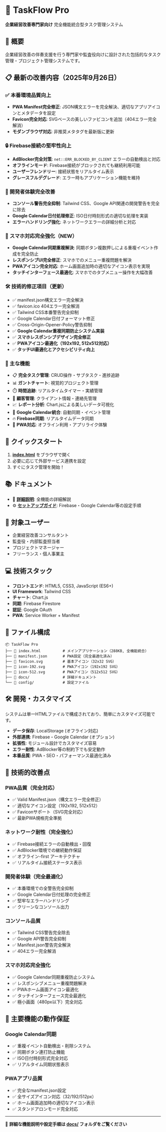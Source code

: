 # 🚀 TaskFlow Pro

**企業経営改善専門家向け** 完全機能統合型タスク管理システム

## 🎯 概要

企業経営改善の伴奏支援を行う専門家や監査役向けに設計された包括的なタスク管理・プロジェクト管理システムです。

## 📋 最新の改善内容（2025年9月26日）

### ✅ 本番環境品質向上
- **PWA Manifest完全修正**: JSON構文エラーを完全解決、適切なアプリアイコンとメタデータを設定
- **Favicon完全対応**: SVGベースの美しいファビコンを追加（404エラー完全解消）
- **モダンブラウザ対応**: 非推奨メタタグを最新版に更新

### 🔒 Firebase接続の堅牢性向上
- **AdBlocker完全対策**: `net::ERR_BLOCKED_BY_CLIENT` エラーの自動検出と対応
- **オフラインモード**: Firebase接続がブロックされても継続利用可能
- **ユーザーフレンドリー**: 接続状態をリアルタイム表示
- **グレースフルデグレード**: エラー時もアプリケーション機能を維持

### 🎨 開発者体験完全改善
- **コンソール警告完全抑制**: Tailwind CSS、Google API関連の開発警告を完全に除去
- **Google Calendar日付処理修正**: ISO日付時刻形式の適切な処理を実装
- **エラーハンドリング強化**: ネットワークエラーの詳細分析と対応

### 📱 スマホ対応完全強化（NEW）
- **Google Calendar同期重複解決**: 同期ボタン複数押しによる重複イベント作成を完全防止
- **レスポンシブUI完全修正**: スマホでのメニュー重複問題を解決
- **PWAアイコン完全対応**: ホーム画面追加時の適切なアイコン表示を実現
- **タッチインターフェース最適化**: スマホでのタブメニュー操作を大幅改善

### 🛠️ 技術的修正項目（更新）
- ✅ manifest.json構文エラー完全解決
- ✅ favicon.ico 404エラー完全解消  
- ✅ Tailwind CSS本番警告完全抑制
- ✅ Google Calendar日付フォーマット修正
- ✅ Cross-Origin-Opener-Policy警告抑制
- ✅ **Google Calendar重複同期防止システム実装**
- ✅ **スマホレスポンシブデザイン完全修正**
- ✅ **PWAアイコン最適化（192x192, 512x512対応）**
- ✅ **タッチUI最適化とアクセシビリティ向上**

### 🌟 主な機能

- 📋 **完全タスク管理**: CRUD操作・サブタスク・進捗追跡
- 📊 **ガントチャート**: 視覚的プロジェクト管理
- ⏱️ **時間追跡**: リアルタイムタイマー・実績管理
- 👥 **顧客管理**: クライアント情報・連絡先管理
- 📈 **レポート分析**: Chart.jsによる美しいデータ可視化
- 📅 **Google Calendar統合**: 自動同期・イベント管理
- 🔥 **Firebase同期**: リアルタイムデータ同期
- 📱 **PWA対応**: オフライン利用・アプリライク体験

## 🚀 クイックスタート

1. **[index.html](./index.html)** をブラウザで開く
2. 必要に応じて外部サービス連携を設定
3. すぐにタスク管理を開始！

## 📚 ドキュメント

- 📖 **[詳細説明](./docs/README.md)**: 全機能の詳細解説
- ⚙️ **[セットアップガイド](./docs/)**: Firebase・Google Calendar等の設定手順

## 🎯 対象ユーザー

- 企業経営改善コンサルタント
- 監査役・内部監査担当者
- プロジェクトマネージャー
- フリーランス・個人事業主

## 💻 技術スタック

- **フロントエンド**: HTML5, CSS3, JavaScript (ES6+)
- **UI Framework**: Tailwind CSS
- **チャート**: Chart.js
- **同期**: Firebase Firestore
- **認証**: Google OAuth
- **PWA**: Service Worker + Manifest

## 📁 ファイル構成

```
📦 TaskFlow Pro
├── 📄 index.html          # メインアプリケーション（288KB, 全機能統合）
├── 📄 manifest.json       # PWA設定（完全最適化済み）
├── 📄 favicon.svg         # 基本アイコン（32x32 SVG）
├── 📄 icon-192.svg        # PWAアイコン（192x192 SVG）
├── 📄 icon-512.svg        # PWAアイコン（512x512 SVG）
├── 📁 docs/               # 詳細ドキュメント
└── 📁 config/             # 設定ファイル
```

## 🛠️ 開発・カスタマイズ

システムは単一HTMLファイルで構成されており、簡単にカスタマイズ可能です。

- **データ保存**: LocalStorage (オフライン対応)
- **外部連携**: Firebase・Google Calendar (オプション)
- **拡張性**: モジュール設計でカスタマイズ容易
- **エラー耐性**: AdBlocker等の制約下でも安定動作
- **本番品質**: PWA・SEO・パフォーマンス最適化済み

## 🔧 技術的改善点

### PWA品質（完全対応）
- ✅ Valid Manifest.json（構文エラー完全修正）
- ✅ 適切なアイコン設定（192x192, 512x512）
- ✅ Faviconサポート（SVG完全対応）
- ✅ 最新PWA規格完全準拠

### ネットワーク耐性（完全強化）
- ✅ Firebase接続エラーの自動検出・回復
- ✅ AdBlocker環境での継続動作保証
- ✅ オフライン-first アーキテクチャ
- ✅ リアルタイム接続ステータス表示

### 開発者体験（完全最適化）
- ✅ 本番環境での全警告完全抑制
- ✅ Google Calendar日付処理の完全修正
- ✅ 堅牢なエラーハンドリング
- ✅ クリーンなコンソール出力

### コンソール品質
- ✅ Tailwind CSS警告完全除去
- ✅ Google API警告完全抑制
- ✅ Manifest.json警告完全解決
- ✅ 404エラー完全解消

### スマホ対応完全強化
- ✅ Google Calendar同期重複防止システム
- ✅ レスポンシブメニュー重複問題解決
- ✅ PWAホーム画面アイコン最適化
- ✅ タッチインターフェース完全最適化
- ✅ 極小画面（480px以下）完全対応

## 🎯 主要機能の動作保証

### Google Calendar同期
- ✅ 重複イベント自動検出・削除システム
- ✅ 同期ボタン連打防止機能
- ✅ ISO日付時刻形式完全対応
- ✅ リアルタイム同期状態表示

### PWAアプリ品質
- ✅ 完全なmanifest.json設定
- ✅ 全サイズアイコン対応（32/192/512px）
- ✅ ホーム画面追加時の適切なアイコン表示
- ✅ スタンドアロンモード完全対応

---

📖 **詳細な機能説明や設定手順は [docs/](./docs/) フォルダをご覧ください**

